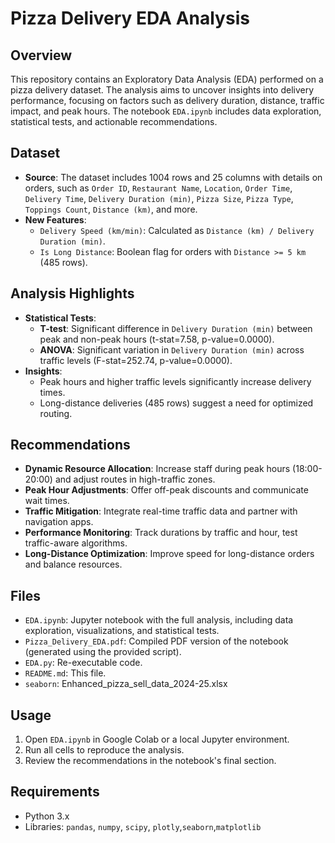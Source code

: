 # Pizza Delivery EDA Analysis

## Overview
This repository contains an Exploratory Data Analysis (EDA) performed on a pizza delivery dataset. The analysis aims to uncover insights into delivery performance, focusing on factors such as delivery duration, distance, traffic impact, and peak hours. The notebook `EDA.ipynb` includes data exploration, statistical tests, and actionable recommendations.

## Dataset
- **Source**: The dataset includes 1004 rows and 25 columns with details on orders, such as `Order ID`, `Restaurant Name`, `Location`, `Order Time`, `Delivery Time`, `Delivery Duration (min)`, `Pizza Size`, `Pizza Type`, `Toppings Count`, `Distance (km)`, and more.
- **New Features**: 
  - `Delivery Speed (km/min)`: Calculated as `Distance (km) / Delivery Duration (min)`.
  - `Is Long Distance`: Boolean flag for orders with `Distance >= 5 km` (485 rows).

## Analysis Highlights
- **Statistical Tests**:
  - **T-test**: Significant difference in `Delivery Duration (min)` between peak and non-peak hours (t-stat=7.58, p-value=0.0000).
  - **ANOVA**: Significant variation in `Delivery Duration (min)` across traffic levels (F-stat=252.74, p-value=0.0000).
- **Insights**:
  - Peak hours and higher traffic levels significantly increase delivery times.
  - Long-distance deliveries (485 rows) suggest a need for optimized routing.

## Recommendations
- **Dynamic Resource Allocation**: Increase staff during peak hours (18:00-20:00) and adjust routes in high-traffic zones.
- **Peak Hour Adjustments**: Offer off-peak discounts and communicate wait times.
- **Traffic Mitigation**: Integrate real-time traffic data and partner with navigation apps.
- **Performance Monitoring**: Track durations by traffic and hour, test traffic-aware algorithms.
- **Long-Distance Optimization**: Improve speed for long-distance orders and balance resources.

## Files
- `EDA.ipynb`: Jupyter notebook with the full analysis, including data exploration, visualizations, and statistical tests.
- `Pizza_Delivery_EDA.pdf`: Compiled PDF version of the notebook (generated using the provided script).
- `EDA.py`: Re-executable code.
- `README.md`: This file.
- `seaborn`: Enhanced_pizza_sell_data_2024-25.xlsx

## Usage
1. Open `EDA.ipynb` in Google Colab or a local Jupyter environment.
2. Run all cells to reproduce the analysis.
3. Review the recommendations in the notebook's final section.

## Requirements
- Python 3.x
- Libraries: `pandas`, `numpy`, `scipy`, `plotly`,`seaborn`,`matplotlib`


